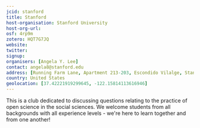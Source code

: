```yaml
---
jcid: stanford
title: Stanford
host-organisation: Stanford University
host-org-url: 
osf: 4rp9m
zotero: HQT7G7JQ
website: 
twitter: 
signup: 
organisers: [Angela Y. Lee]
contact: angela8@stanford.edu
address: [Running Farm Lane, Apartment 213-203, Escondido Vilalge, Stanford, CA, 94305]
country: United States
geolocation: [37.42221919299645, -122.15814113616946]
---
```


This is a club dedicated to discussing questions relating to the practice of open science in the social sciences. We welcome students from all backgrounds with all experience levels - we're here to learn together and from one another!

